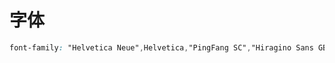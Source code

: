 # 字体

``` css
font-family: "Helvetica Neue",Helvetica,"PingFang SC","Hiragino Sans GB","Microsoft YaHei","微软雅黑",Arial,sans-serif;
```

<template>
    <table class="test">
        <thead align="left">
            <tr>
                <th>
                    类型
                </th>
                <th>
                    样式
                </th>
            </tr>
        </thead>
        <tbody align="left">
            <tr>
                <th>
                    主标题 (h2)
                </th>
                <th>
                    <h2>主标题 加粗 #e6e6e6 24px</h2>
                </th>
            </tr>
            <tr>
                <th>
                    次级标题 (h3)
                </th>
                <th>
                    <h3>主标题 加粗 #e6e6e6 18px</h3>
                </th>
            </tr>
            <tr>
                <th>
                    小标题 (h4)
                </th>
                <th>
                    <h4>主标题 加粗 #e6e6e6 16px</h4>
                </th>
            </tr>
            <tr>
                <th>
                    正文 (p)
                </th>
                <th>
                    <p>正文 加粗 #666 16px</p>
                </th>
            </tr>
            <tr>
                <th>
                    链接 (a)
                </th>
                <th>
                    <a>链接 #47b8e0 16px</a>
                </th>
            </tr>
            <tr>
                <th>
                    辅助文字 (p.note)
                </th>
                <th>
                    <p class="note">辅助文字 #999 14px</p>
                </th>
            </tr>
            <tr>
                <th>
                    失效 (p.lose)
                </th>
                <th>
                    <p class="lose">失效 #ccc 14px</p>
                </th>
            </tr>
        </tbody>
    </table>
</template>
<style lang="less">
.test {
    margin-top: 32px;
    h1,h2,h3,h4,h5 {
        margin: 0;
    }
    thead {
        font-size: 22px;
        th {
            padding: 2px 0;
        }
    }
    th {
        padding: 10px 0;
    }
}
</style>

